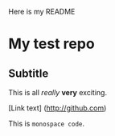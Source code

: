Here is my README

# My test repo 

## Subtitle 

This is all *really* **very** exciting. 

[Link text] (http://github.com)

This is `monospace code`.  

